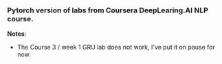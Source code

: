 ### Pytorch version of labs from Coursera DeepLearing.AI NLP course.
**Notes**:
* The Course 3 / week 1 GRU lab does not work, I've put it on pause for now.

